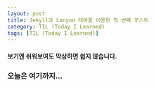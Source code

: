 ```yaml
---
layout: post
title: Jekyll과 Lanyon 테마를 이용한 첫 번째 포스트
category: TIL (Today I Learned)
tags: [TIL (Today I Learned)]
---
```


#### 보기엔 쉬워보여도 막상하면 쉽지 않습니다.

### 오늘은 여기까지...
